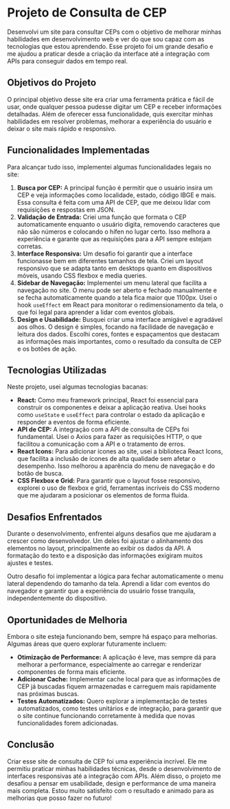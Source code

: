 <h1>Projeto de Consulta de CEP</h1>

<p>Desenvolvi um site para consultar CEPs com o objetivo de melhorar minhas habilidades em desenvolvimento web e ver do que sou capaz com as tecnologias que estou aprendendo. Esse projeto foi um grande desafio e me ajudou a praticar desde a criação da interface até a integração com APIs para conseguir dados em tempo real.</p>

<h2>Objetivos do Projeto</h2>
<p>O principal objetivo desse site era criar uma ferramenta prática e fácil de usar, onde qualquer pessoa pudesse digitar um CEP e receber informações detalhadas. Além de oferecer essa funcionalidade, quis exercitar minhas habilidades em resolver problemas, melhorar a experiência do usuário e deixar o site mais rápido e responsivo.</p>

<h2>Funcionalidades Implementadas</h2>
<p>Para alcançar tudo isso, implementei algumas funcionalidades legais no site:</p>
<ol>
    <li>
        <strong>Busca por CEP:</strong> A principal função é permitir que o usuário insira um CEP e veja informações como localidade, estado, código IBGE e mais. Essa consulta é feita com uma API de CEP, que me deixou lidar com requisições e respostas em JSON.
    </li>
    <li>
        <strong>Validação de Entrada:</strong> Criei uma função que formata o CEP automaticamente enquanto o usuário digita, removendo caracteres que não são números e colocando o hífen no lugar certo. Isso melhora a experiência e garante que as requisições para a API sempre estejam corretas.
    </li>
    <li>
        <strong>Interface Responsiva:</strong> Um desafio foi garantir que a interface funcionasse bem em diferentes tamanhos de tela. Criei um layout responsivo que se adapta tanto em desktops quanto em dispositivos móveis, usando CSS flexbox e media queries.
    </li>
    <li>
        <strong>Sidebar de Navegação:</strong> Implementei um menu lateral que facilita a navegação no site. O menu pode ser aberto e fechado manualmente e se fecha automaticamente quando a tela fica maior que 1100px. Usei o hook <code>useEffect</code> em React para monitorar o redimensionamento da tela, o que foi legal para aprender a lidar com eventos globais.
    </li>
    <li>
        <strong>Design e Usabilidade:</strong> Busquei criar uma interface amigável e agradável aos olhos. O design é simples, focando na facilidade de navegação e leitura dos dados. Escolhi cores, fontes e espaçamentos que destacam as informações mais importantes, como o resultado da consulta de CEP e os botões de ação.
    </li>
</ol>

<h2>Tecnologias Utilizadas</h2>
<p>Neste projeto, usei algumas tecnologias bacanas:</p>
<ul>
    <li><strong>React:</strong> Como meu framework principal, React foi essencial para construir os componentes e deixar a aplicação reativa. Usei hooks como <code>useState</code> e <code>useEffect</code> para controlar o estado da aplicação e responder a eventos de forma eficiente.</li>
    <li><strong>API de CEP:</strong> A integração com a API de consulta de CEPs foi fundamental. Usei o Axios para fazer as requisições HTTP, o que facilitou a comunicação com a API e o tratamento de erros.</li>
    <li><strong>React Icons:</strong> Para adicionar ícones ao site, usei a biblioteca React Icons, que facilita a inclusão de ícones de alta qualidade sem afetar o desempenho. Isso melhorou a aparência do menu de navegação e do botão de busca.</li>
    <li><strong>CSS Flexbox e Grid:</strong> Para garantir que o layout fosse responsivo, explorei o uso de flexbox e grid, ferramentas incríveis do CSS moderno que me ajudaram a posicionar os elementos de forma fluida.</li>
</ul>

<h2>Desafios Enfrentados</h2>
<p>Durante o desenvolvimento, enfrentei alguns desafios que me ajudaram a crescer como desenvolvedor. Um deles foi ajustar o alinhamento dos elementos no layout, principalmente ao exibir os dados da API. A formatação do texto e a disposição das informações exigiram muitos ajustes e testes.</p>

<p>Outro desafio foi implementar a lógica para fechar automaticamente o menu lateral dependendo do tamanho da tela. Aprendi a lidar com eventos do navegador e garantir que a experiência do usuário fosse tranquila, independentemente do dispositivo.</p>

<h2>Oportunidades de Melhoria</h2>
<p>Embora o site esteja funcionando bem, sempre há espaço para melhorias. Algumas áreas que quero explorar futuramente incluem:</p>
<ul>
    <li><strong>Otimização de Performance:</strong> A aplicação é leve, mas sempre dá para melhorar a performance, especialmente ao carregar e renderizar componentes de forma mais eficiente.</li>
    <li><strong>Adicionar Cache:</strong> Implementar cache local para que as informações de CEP já buscadas fiquem armazenadas e carreguem mais rapidamente nas próximas buscas.</li>
    <li><strong>Testes Automatizados:</strong> Quero explorar a implementação de testes automatizados, como testes unitários e de integração, para garantir que o site continue funcionando corretamente à medida que novas funcionalidades forem adicionadas.</li>
</ul>

<h2>Conclusão</h2>
<p>Criar esse site de consulta de CEP foi uma experiência incrível. Ele me permitiu praticar minhas habilidades técnicas, desde o desenvolvimento de interfaces responsivas até a integração com APIs. Além disso, o projeto me desafiou a pensar em usabilidade, design e performance de uma maneira mais completa. Estou muito satisfeito com o resultado e animado para as melhorias que posso fazer no futuro!</p>
